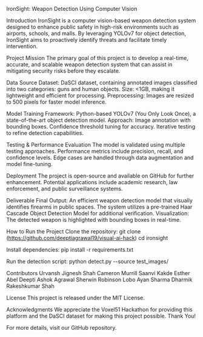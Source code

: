IronSight: Weapon Detection Using Computer Vision


Introduction
IronSight is a computer vision-based weapon detection system designed to enhance public safety in high-risk environments such as airports, schools, and malls. By leveraging YOLOv7 for object detection, IronSight aims to proactively identify threats and facilitate timely intervention.

Project Mission
The primary goal of this project is to develop a real-time, accurate, and scalable weapon detection system that can assist in mitigating security risks before they escalate.

Data Source
Dataset: DaSCI dataset, containing annotated images classified into two categories: guns and human objects.
Size: <1GB, making it lightweight and efficient for processing.
Preprocessing: Images are resized to 500 pixels for faster model inference.

Model Training
Framework: Python-based YOLOv7 (You Only Look Once), a state-of-the-art object detection model.
Approach:
Image annotation with bounding boxes.
Confidence threshold tuning for accuracy.
Iterative testing to refine detection capabilities.


Testing & Performance Evaluation
The model is validated using multiple testing approaches.
Performance metrics include precision, recall, and confidence levels.
Edge cases are handled through data augmentation and model fine-tuning.

Deployment
The project is open-source and available on GitHub for further enhancement.
Potential applications include academic research, law enforcement, and public surveillance systems.

Deliverable
Final Output: An efficient weapon detection model that visually identifies firearms in public spaces.
The system utilizes a pre-trained Haar Cascade Object Detection Model for additional verification.
Visualization: The detected weapon is highlighted with bounding boxes in real-time.

How to Run the Project
Clone the repository:
git clone (https://github.com/deeptiagrawal19/visual-ai-hack)
cd ironsight

Install dependencies:
pip install -r requirements.txt

Run the detection script:
python detect.py --source test_images/


Contributors
Urvansh Jignesh Shah
Cameron Murrill
Saanvi Kakde
Esther Abel
Deepti Ashok Agrawal
Sherwin Robinson Lobo
Ayan Sharma
Dharmik Rakeshkumar Shah

License
This project is released under the MIT License.

Acknowledgments
We appreciate the Voxel51 Hackathon for providing this platform and the DaSCI dataset for making this project possible.
Thank You!


For more details, visit our GitHub repository.
